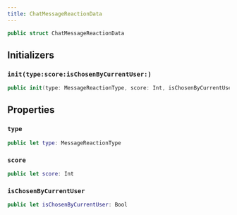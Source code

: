 ```yaml
---
title: ChatMessageReactionData
---
```


``` swift
public struct ChatMessageReactionData 
```

## Initializers

### `init(type:score:isChosenByCurrentUser:)`

``` swift
public init(type: MessageReactionType, score: Int, isChosenByCurrentUser: Bool) 
```

## Properties

### `type`

``` swift
public let type: MessageReactionType
```

### `score`

``` swift
public let score: Int
```

### `isChosenByCurrentUser`

``` swift
public let isChosenByCurrentUser: Bool
```
